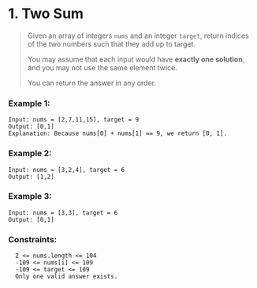 # 1. Two Sum
>Given an array of integers `nums` and an integer `target`, return indices of the two numbers such that they add up to target.
>
>You may assume that each input would have __exactly one solution__, and you may not use the same element twice.
>
>You can return the answer in any order.
### Example 1:
    Input: nums = [2,7,11,15], target = 9
    Output: [0,1]
    Explanation: Because nums[0] + nums[1] == 9, we return [0, 1].
### Example 2:
    Input: nums = [3,2,4], target = 6
    Output: [1,2]
### Example 3:
    Input: nums = [3,3], target = 6
    Output: [0,1]
### Constraints:
      2 <= nums.length <= 104
      -109 <= nums[i] <= 109
      -109 <= target <= 109
      Only one valid answer exists.
